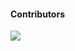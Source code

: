 #### Contributors
<a href="https://github.com/shuvampaul2005/shuvampaul2005/graphs/contributors">
  <img src="https://contrib.rocks/image?repo=shuvampaul2005/shuvampaul2005" />
</a>